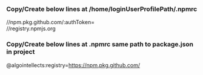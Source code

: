 ### Copy/Create below lines at **/home/loginUserProfilePath/.npmrc**
//npm.pkg.github.com/:authToken=<READ ACCESS TOKEN>  
//registry.npmjs.org
  
### Copy/Create below lines at **.npmrc** same path to **package.json** in project
@algointellects:registry=https://npm.pkg.github.com/
